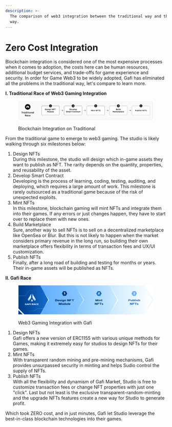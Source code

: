 ```yaml
---
description: >-
  The comparison of web3 integration between the traditional way and the Gafi
  way.
---
```


# Zero Cost Integration

Blockchain integration is considered one of the most expensive processes when it comes to adoption, the costs here can be human resources, additional budget services, and trade-offs for game experience and security. In order for Game Web3 to be widely adopted, Gafi has eliminated all the problems in the traditional way, let's compare to learn more.

**I. Traditional Race of Web3 Gaming Integration**

<figure><img src="../../.gitbook/assets/Screen Shot 2023-05-29 at 18.18.52.png" alt=""><figcaption><p>Blockchain Integration on Traditional</p></figcaption></figure>

From the traditional game to emerge to web3 gaming. The studio is likely walking through six milestones below:

1. Design NFTs\
   During this milestone, the studio will design which in-game assets they want to publish as NFT. The rarity depends on the quantity, properties, and reusability of the asset.
2. Develop Smart Contract\
   Developing is the process of learning, coding, testing, auditing, and deploying, which requires a large amount of work. This milestone is rarely outsourced as a traditional game because of the risk of unexpected exploits.
3. Mint NFTs\
   In this milestone, blockchain gaming will mint NFTs and integrate them into their games. If any errors or just changes happen, they have to start over to replace them with new ones.
4. Build Marketplace\
   Sure, another way to sell NFTs is to sell on a decentralized marketplace like OpenSea or Blur. But this is not likely to happen when the market considers primary revenue in the long run, so building their own marketplace offers flexibility in terms of transaction fees and UX/UI customization.
5. Publish NFTs\
   Finally, after a long road of building and testing for months or years. Their in-game assets will be published as NFTs.

**II. Gafi Race**

<figure><img src="../../.gitbook/assets/Screen Shot 2023-05-29 at 18.45.38.png" alt=""><figcaption><p>Web3 Gaming Integration with Gafi</p></figcaption></figure>

1. Design NFTs\
   Gafi offers a new version of ERC1155 with various unique methods for Games, making it extremely easy for studios to design NFTs for their games.
2. Mint NFTs\
   With transparent random mining and pre-mining mechanisms, Gafi provides unsurpassed security in minting and helps Sudio control the supply of NFTs.
3. Publish NFTs\
   With all the flexibility and dynamism of Gafi Market, Studio is free to customize transaction fees or change NFT properties with just one "click". Last but not least is the exclusive transparent-random-minting and the upgrade NFTs features create a new way for Studio to generate profit.

Which took ZERO cost, and in just minutes, Gafi let Studio leverage the best-in-class blockchain technologies into their games.
